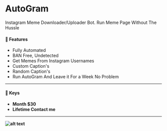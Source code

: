 # AutoGram

Instagram Meme Downloader/Uploader Bot.
Run Meme Page Without The Hussle 

<h4>📕 Features</h4>

<!-- BLOG-POST-LIST:START -->
- Fully Automated
- BAN Free, Undetected
- Get Memes From Instagram Usernames
- Custom Caption's
- Random Caption's  
- Run AutoGram And Leave it For a Week No Problem 
<!-- BLOG-POST-LIST:END -->
  
---
   
<h4> 🔑 Keys <h4>
  
<!-- BLOG-POST-LIST:START -->
- Month $30
- Lifetime Contact me 
---

![alt text](https://cdn.discordapp.com/attachments/899424300120027216/954722261632446494/AUTOOO.png)  
